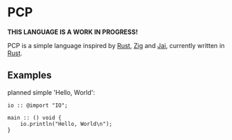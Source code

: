 # PCP
**THIS LANGUAGE IS A WORK IN PROGRESS!**

PCP is a simple language inspired by [Rust](https://www.rust-lang.org/), [Zig](https://ziglang.org/) and [Jai](https://github.com/BSVino/JaiPrimer/blob/master/JaiPrimer.md), currently written in [Rust](https://www.rust-lang.org/).

## Examples

planned simple 'Hello, World':


```pcp
io :: @import "IO";

main :: () void {
    io.println("Hello, World\n");
}
```

